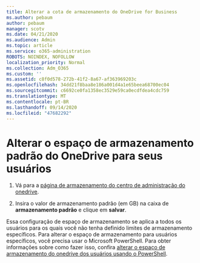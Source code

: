 ```yaml
---
title: Alterar a cota de armazenamento do OneDrive for Business
ms.author: pebaum
author: pebaum
manager: scotv
ms.date: 04/21/2020
ms.audience: Admin
ms.topic: article
ms.service: o365-administration
ROBOTS: NOINDEX, NOFOLLOW
localization_priority: Normal
ms.collection: Adm_O365
ms.custom: ''
ms.assetid: c8f0d578-272b-41f2-8a67-af363969203c
ms.openlocfilehash: 34dd21f8baa8e186a001d4a1e65beea68700ec04
ms.sourcegitcommit: c6692ce0fa1358ec3529e59ca0ecdfdea4cdc759
ms.translationtype: MT
ms.contentlocale: pt-BR
ms.lasthandoff: 09/14/2020
ms.locfileid: "47682292"
---
```

# <a name="change-the-default-onedrive-storage-space-for-your-users"></a>Alterar o espaço de armazenamento padrão do OneDrive para seus usuários

1. Vá para a [página de armazenamento do centro de administração do onedrive](https://admin.onedrive.com/?v=StorageSettings).
    
2. Insira o valor de armazenamento padrão (em GB) na caixa de **armazenamento padrão** e clique em **salvar**.
    
Essa configuração de espaço de armazenamento se aplica a todos os usuários para os quais você não tenha definido limites de armazenamento específicos. Para alterar o espaço de armazenamento para usuários específicos, você precisa usar o Microsoft PowerShell. Para obter informações sobre como fazer isso, confira [alterar o espaço de armazenamento do onedrive dos usuários usando o PowerShell](https://go.microsoft.com/fwlink/?linkid=866402).
  


